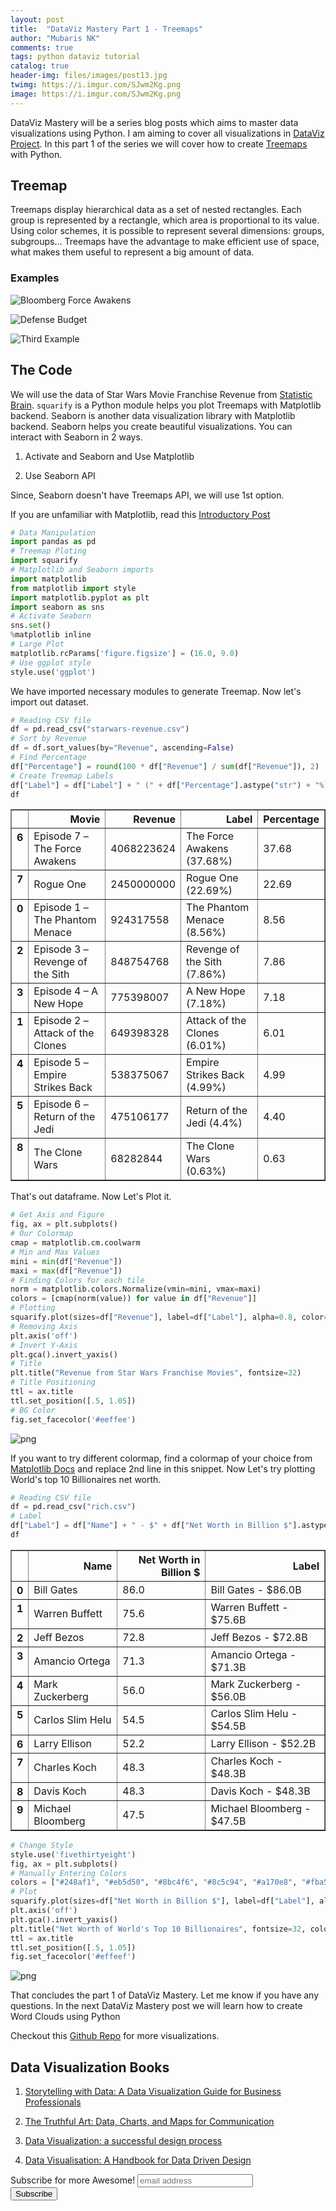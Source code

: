 ```yaml
---
layout: post
title:  "DataViz Mastery Part 1 - Treemaps"
author: "Mubaris NK"
comments: true
tags: python dataviz tutorial
catalog: true
header-img: files/images/post13.jpg
twimg: https://i.imgur.com/SJwm2Kg.png
image: https://i.imgur.com/SJwm2Kg.png
---
```


DataViz Mastery will be a series blog posts which aims to master data visualizations using Python. I am aiming to cover all visualizations in [DataViz Project](http://datavizproject.com/). In this part 1 of the series we will cover how to create [Treemaps](http://datavizproject.com/data-type/treemap/) with Python.

## Treemap

Treemaps display hierarchical data as a set of nested rectangles. Each group is represented by a rectangle, which area is proportional to its value. Using color schemes, it is possible to represent several dimensions: groups, subgroups… Treemaps have the advantage to make efficient use of space, what makes them useful to represent a big amount of data.

### Examples

![Bloomberg Force Awakens](https://i.imgur.com/6qYatVp.png)

![Defense Budget](https://i.imgur.com/SJwm2Kg.png)

![Third Example](https://i.imgur.com/VSpdfU8.png)

## The Code

We will use the data of Star Wars Movie Franchise Revenue from [Statistic Brain](http://www.statisticbrain.com/star-wars-total-franchise-revenue/). `squarify` is a Python module helps you plot Treemaps with Matplotlib backend. Seaborn is another data visualization library with Matplotlib backend. Seaborn helps you create beautiful visualizations. You can interact with Seaborn in 2 ways.

1) Activate and Seaborn and Use Matplotlib

2) Use Seaborn API

Since, Seaborn doesn't have Treemaps API, we will use 1st option.

If you are unfamiliar with Matplotlib, read this [Introductory Post](https://mubaris.com/2017-09-26/introduction-to-data-visualizations-using-python)


```python
# Data Manipulation
import pandas as pd
# Treemap Ploting
import squarify
# Matplotlib and Seaborn imports
import matplotlib
from matplotlib import style
import matplotlib.pyplot as plt
import seaborn as sns
# Activate Seaborn
sns.set()
%matplotlib inline
# Large Plot
matplotlib.rcParams['figure.figsize'] = (16.0, 9.0)
# Use ggplot style
style.use('ggplot')
```

We have imported necessary modules to generate Treemap. Now let's import out dataset.


```python
# Reading CSV file
df = pd.read_csv("starwars-revenue.csv")
# Sort by Revenue
df = df.sort_values(by="Revenue", ascending=False)
# Find Percentage
df["Percentage"] = round(100 * df["Revenue"] / sum(df["Revenue"]), 2)
# Create Treemap Labels
df["Label"] = df["Label"] + " (" + df["Percentage"].astype("str") + "%)"
df
```




<div>
<style>
    .dataframe thead tr:only-child th {
        text-align: right;
    }

    .dataframe thead th {
        text-align: left;
    }

    .dataframe tbody tr th {
        vertical-align: top;
    }
</style>
<table border="1" class="dataframe">
  <thead>
    <tr style="text-align: right;">
      <th></th>
      <th>Movie</th>
      <th>Revenue</th>
      <th>Label</th>
      <th>Percentage</th>
    </tr>
  </thead>
  <tbody>
    <tr>
      <th>6</th>
      <td>Episode 7 – The Force Awakens</td>
      <td>4068223624</td>
      <td>The Force Awakens (37.68%)</td>
      <td>37.68</td>
    </tr>
    <tr>
      <th>7</th>
      <td>Rogue One</td>
      <td>2450000000</td>
      <td>Rogue One (22.69%)</td>
      <td>22.69</td>
    </tr>
    <tr>
      <th>0</th>
      <td>Episode 1 – The Phantom Menace</td>
      <td>924317558</td>
      <td>The Phantom Menace (8.56%)</td>
      <td>8.56</td>
    </tr>
    <tr>
      <th>2</th>
      <td>Episode 3 – Revenge of the Sith</td>
      <td>848754768</td>
      <td>Revenge of the Sith (7.86%)</td>
      <td>7.86</td>
    </tr>
    <tr>
      <th>3</th>
      <td>Episode 4 – A New Hope</td>
      <td>775398007</td>
      <td>A New Hope (7.18%)</td>
      <td>7.18</td>
    </tr>
    <tr>
      <th>1</th>
      <td>Episode 2 – Attack of the Clones</td>
      <td>649398328</td>
      <td>Attack of the Clones (6.01%)</td>
      <td>6.01</td>
    </tr>
    <tr>
      <th>4</th>
      <td>Episode 5 – Empire Strikes Back</td>
      <td>538375067</td>
      <td>Empire Strikes Back (4.99%)</td>
      <td>4.99</td>
    </tr>
    <tr>
      <th>5</th>
      <td>Episode 6 – Return of the Jedi</td>
      <td>475106177</td>
      <td>Return of the Jedi (4.4%)</td>
      <td>4.40</td>
    </tr>
    <tr>
      <th>8</th>
      <td>The Clone Wars</td>
      <td>68282844</td>
      <td>The Clone Wars (0.63%)</td>
      <td>0.63</td>
    </tr>
  </tbody>
</table>
</div>



That's out dataframe. Now Let's Plot it.


```python
# Get Axis and Figure
fig, ax = plt.subplots()
# Our Colormap
cmap = matplotlib.cm.coolwarm
# Min and Max Values
mini = min(df["Revenue"])
maxi = max(df["Revenue"])
# Finding Colors for each tile
norm = matplotlib.colors.Normalize(vmin=mini, vmax=maxi)
colors = [cmap(norm(value)) for value in df["Revenue"]]
# Plotting
squarify.plot(sizes=df["Revenue"], label=df["Label"], alpha=0.8, color=colors)
# Removing Axis
plt.axis('off')
# Invert Y-Axis
plt.gca().invert_yaxis()
# Title
plt.title("Revenue from Star Wars Franchise Movies", fontsize=32)
# Title Positioning
ttl = ax.title
ttl.set_position([.5, 1.05])
# BG Color
fig.set_facecolor('#eeffee')
```


![png](https://mubaris.com/files/images/output_5_0_1.png)


If you want to try different colormap, find a colormap of your choice from [Matplotlib Docs](https://matplotlib.org/examples/color/colormaps_reference.html) and replace 2nd line in this snippet. Now Let's try plotting World's top 10 Billionaires net worth.


```python
# Reading CSV file
df = pd.read_csv("rich.csv")
# Label
df["Label"] = df["Name"] + " - $" + df["Net Worth in Billion $"].astype("str") + "B"
df
```




<div>
<style>
    .dataframe thead tr:only-child th {
        text-align: right;
    }

    .dataframe thead th {
        text-align: left;
    }

    .dataframe tbody tr th {
        vertical-align: top;
    }
</style>
<table border="1" class="dataframe">
  <thead>
    <tr style="text-align: right;">
      <th></th>
      <th>Name</th>
      <th>Net Worth in Billion $</th>
      <th>Label</th>
    </tr>
  </thead>
  <tbody>
    <tr>
      <th>0</th>
      <td>Bill Gates</td>
      <td>86.0</td>
      <td>Bill Gates - $86.0B</td>
    </tr>
    <tr>
      <th>1</th>
      <td>Warren Buffett</td>
      <td>75.6</td>
      <td>Warren Buffett - $75.6B</td>
    </tr>
    <tr>
      <th>2</th>
      <td>Jeff Bezos</td>
      <td>72.8</td>
      <td>Jeff Bezos - $72.8B</td>
    </tr>
    <tr>
      <th>3</th>
      <td>Amancio Ortega</td>
      <td>71.3</td>
      <td>Amancio Ortega - $71.3B</td>
    </tr>
    <tr>
      <th>4</th>
      <td>Mark Zuckerberg</td>
      <td>56.0</td>
      <td>Mark Zuckerberg - $56.0B</td>
    </tr>
    <tr>
      <th>5</th>
      <td>Carlos Slim Helu</td>
      <td>54.5</td>
      <td>Carlos Slim Helu - $54.5B</td>
    </tr>
    <tr>
      <th>6</th>
      <td>Larry Ellison</td>
      <td>52.2</td>
      <td>Larry Ellison - $52.2B</td>
    </tr>
    <tr>
      <th>7</th>
      <td>Charles Koch</td>
      <td>48.3</td>
      <td>Charles Koch - $48.3B</td>
    </tr>
    <tr>
      <th>8</th>
      <td>Davis Koch</td>
      <td>48.3</td>
      <td>Davis Koch - $48.3B</td>
    </tr>
    <tr>
      <th>9</th>
      <td>Michael Bloomberg</td>
      <td>47.5</td>
      <td>Michael Bloomberg - $47.5B</td>
    </tr>
  </tbody>
</table>
</div>




```python
# Change Style
style.use('fivethirtyeight')
fig, ax = plt.subplots()
# Manually Entering Colors
colors = ["#248af1", "#eb5d50", "#8bc4f6", "#8c5c94", "#a170e8", "#fba521", "#75bc3f"]
# Plot
squarify.plot(sizes=df["Net Worth in Billion $"], label=df["Label"], alpha=0.9, color=colors)
plt.axis('off')
plt.gca().invert_yaxis()
plt.title("Net Worth of World's Top 10 Billionaires", fontsize=32, color="Black")
ttl = ax.title
ttl.set_position([.5, 1.05])
fig.set_facecolor('#effeef')
```


![png](https://mubaris.com/files/images/output_8_0_1.png)


That concludes the part 1 of DataViz Mastery. Let me know if you have any questions. In the next DataViz Mastery post we will learn how to create Word Clouds using Python

Checkout this [Github Repo](https://github.com/mubaris/dataviz-gallery/) for more visualizations.

## Data Visualization Books

1) <a href="http://amzn.to/2iww3ab" target="_blank">Storytelling with Data: A Data Visualization Guide for Business Professionals</a>

2) <a href="http://amzn.to/2zf20vp" target="_blank">The Truthful Art: Data, Charts, and Maps for Communication</a>

3) <a href="http://amzn.to/2ixm7gC" target="_blank">Data Visualization: a successful design process</a>

4) <a href="http://amzn.to/2herZ1K" target="_blank">Data Visualisation: A Handbook for Data Driven Design</a>

<div id="mc_embed_signup">
<form action="//mubaris.us16.list-manage.com/subscribe/post?u=f9e9a4985cce81e89169df2bf&amp;id=3654da5463" method="post" id="mc-embedded-subscribe-form" name="mc-embedded-subscribe-form" class="validate" target="_blank" novalidate>
    <div id="mc_embed_signup_scroll">
    <label for="mce-EMAIL">Subscribe for more Awesome!</label>
    <input type="email" value="" name="EMAIL" class="email" id="mce-EMAIL" placeholder="email address" required>
    <!-- real people should not fill this in and expect good things - do not remove this or risk form bot signups-->
    <div style="position: absolute; left: -5000px;" aria-hidden="true"><input type="text" name="b_f9e9a4985cce81e89169df2bf_3654da5463" tabindex="-1" value=""></div>
    <div class="clear"><input type="submit" value="Subscribe" name="subscribe" id="mc-embedded-subscribe" class="button"></div>
    </div>
</form>
</div>
